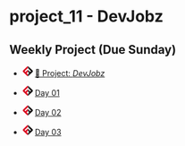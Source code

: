 # project_11 - DevJobz

## Weekly Project (Due Sunday)
- ![FSA](/logo.png) [🔬 Project: *DevJobz*](https://learn.fullstackacademy.com/workshop/5e9864796d12f200044538a5/landing)

- ![FSA](/logo.png) [Day 01](day_01)
- ![FSA](/logo.png) [Day 02](day_02)
- ![FSA](/logo.png) [Day 03](day_03)